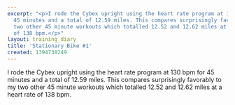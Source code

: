 ```yaml
---
excerpt: "<p>I rode the Cybex upright using the heart rate program at 130 bpm for
  45 minutes and a total of 12.59 miles. This compares surprisingly favorably to my
  two other 45 minute workouts which totalled 12.52 and 12.62 miles at a heart rate
  of 138 bpm.</p>"
layout: training_diary
title: 'Stationary Bike #1'
created: 1394738249
---
```

<p>I rode the Cybex upright using the heart rate program at 130 bpm for 45 minutes and a total of 12.59 miles. This compares surprisingly favorably to my two other 45 minute workouts which totalled 12.52 and 12.62 miles at a heart rate of 138 bpm.</p>
